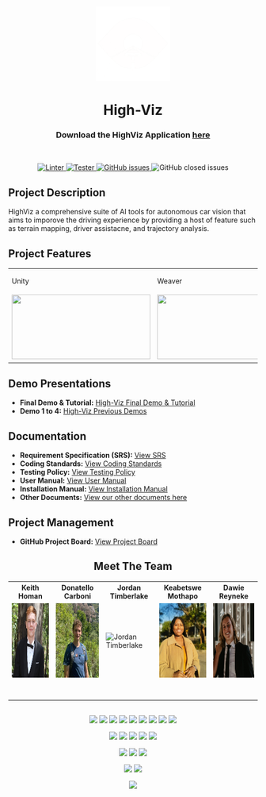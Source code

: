 <p align="center">
	<img  src="https://github.com/COS301-SE-2024/Autonomous-Car-Vision/blob/develop/Desktop/public/images/HighViz.png" width="150" height="150" alt="Logo">
</p>
<h1 align="center"> High-Viz </h1>

<div align="center">
	<h3>Download the HighViz Application <a href="http://206.189.188.197:8000/download/">here </a></h3>
	<br>
</div>

<p align="center"> 
	<a href="https://github.com/COS301-SE-2024/Autonomous-Car-Vision/actions/workflows/superLinter.yml">
		<img alt="Linter" src="https://github.com/COS301-SE-2024/Autonomous-Car-Vision/actions/workflows/superLinter.yml/badge.svg">
	</a> 
	<a href="https://github.com/COS301-SE-2024/Autonomous-Car-Vision/actions/workflows/test.yml">
		<img alt="Tester" src="https://github.com/COS301-SE-2024/Autonomous-Car-Vision/actions/workflows/test.yml/badge.svg">
	</a> 
	 <a href="https://github.com/COS301-SE-2024/Autonomous-Car-Vision/issues">
		<img src="https://img.shields.io/github/issues/COS301-SE-2024/Autonomous-Car-Vision" alt="GitHub issues">
	</a>	
	<a https://img.shields.io/github/issues/COS301-SE-2024/Autonomous-Car-Vision>
		<img src="https://img.shields.io/github/issues-closed/COS301-SE-2024/Autonomous-Car-Vision" alt="GitHub closed issues">
	</a>
</p>

## Project Description

HighViz a comprehensive suite of AI tools for autonomous car vision that aims to imporove the driving experience by providing a host of feature such as terrain mapping, driver assistacne, and trajectory analysis.
## Project Features
<table align="center">
  <tr>
    <td><p> Unity </p></td> <td> <p> Weaver </p> </td> <td><p> Piper </p></td>  
   
  </tr>
  <tr>
	<td><img src="https://github.com/COS301-SE-2024/Autonomous-Car-Vision/blob/feature/hot_fixes/Documentation/Images/Unity.gif" width="280" height="130"/></td>
    <td> <img src="https://github.com/COS301-SE-2024/Autonomous-Car-Vision/blob/feature/hot_fixes/Documentation/Images/weaver.gif" width="280" height="130"/> </td>
	  <td> <img src="https://github.com/COS301-SE-2024/Autonomous-Car-Vision/blob/feature/hot_fixes/Documentation/Images/piper.gif" width="280" height="130"/> </td>
  </tr>
</table>


## Demo Presentations
- **Final Demo & Tutorial:** [High-Viz Final Demo & Tutorial](<#>)
- **Demo 1 to 4:** [High-Viz Previous Demos](<https://github.com/COS301-SE-2024/Autonomous-Car-Vision/blob/hotfix/code_cleaning_kea/Documentation/MoreLinks.md>)

## Documentation
- **Requirement Specification (SRS):** [View SRS](<https://drive.google.com/file/d/1frFBmJ9-5B0baJFwwqG0OB90KV7_6c0b/view?usp=sharing>)
- **Coding Standards:** [View Coding Standards](<https://drive.google.com/file/d/10n53AYvFU-klGODx936X99Oj-YUcWZNj/view?usp=sharing>)
- **Testing Policy:** [View Testing Policy](https://drive.google.com/file/d/1jk3v_G0w93nb2_aGrsvqfUDveT9uxGEh/view?usp=sharing)
-  **User Manual:** [View User Manual](https://drive.google.com/file/d/1mCSHfjwH3XtDPfdqn9FaZ7r7nIIND1vB/view?usp=sharing)
- **Installation Manual:** [View Installation Manual](<https://drive.google.com/file/d/136Jwn4EFd_1YuSUh72xPMgggfaLIfSag/view?usp=sharing>)
- **Other Documents:** [View our other documents here](<https://github.com/COS301-SE-2024/Autonomous-Car-Vision/blob/hotfix/code_cleaning_kea/Documentation/MoreLinks.md>) 

## Project Management
- **GitHub Project Board:** [View Project Board](<https://github.com/orgs/COS301-SE-2024/projects/64>)
  

<h2 align="center"> Meet The Team </h2>

<!-- Add team members and roles information here -->
<table align="center">
    <tr align="center">
        <th>Keith Homan</th>
        <th>Donatello Carboni</th>
        <th>Jordan Timberlake</th>
        <th>Keabetswe Mothapo</th>
        <th>Dawie Reyneke</th>
    </tr>
    <tr>
        <td>
            <img src="https://github.com/COS301-SE-2024/Autonomous-Car-Vision/blob/master/Documentation/Images/keith.jpg" width="150" height="150" alt="Keith Homan">
        </td>
        <td>
            <img src="https://github.com/COS301-SE-2024/Autonomous-Car-Vision/blob/master/Documentation/Images/Donatello.png" width="150" height="150" alt="Donatello Carboni">
        </td>
        <td>
            <img src="https://github.com/COS301-SE-2024/Autonomous-Car-Vision/blob/master/Documentation/Images/Jordan.png" width="150" height="150" alt="Jordan Timberlake">
        </td>
        <td>
            <img src="https://github.com/COS301-SE-2024/Autonomous-Car-Vision/blob/master/Documentation/Images/Kea.png" width="150" height="150" alt="Keabetswe Mothapo">
        </td>
        <td>
            <img src="https://github.com/COS301-SE-2024/Autonomous-Car-Vision/blob/master/Documentation/Images/Dawie.jpeg" width="150" height="150" alt="Dawie Reyneke">
        </td>
    </tr>
		<td align="center">
			<a href="https://github.com/d1scrd">
				<img alt="" src="https://img.shields.io/badge/github-%23121011.svg?style=for-the-badge&logo=github&logoColor=whit">
			</a>
      <br>
			<a href="https://www.linkedin.com/in/keith-homan-130842259/">
				<img alt="" src="https://img.shields.io/badge/linkedin-%230077B5.svg?style=for-the-badge&logo=linkedin&logoColor=white">
			</a>
		</td>
		<td align="center">
			<a href="https://github.com/Donatello-Carboni">
				<img alt="" src="https://img.shields.io/badge/github-%23121011.svg?style=for-the-badge&logo=github&logoColor=whit">
			</a>
      <br>
			<a href="https://www.linkedin.com/in/donatello-grahame-carboni/">
				<img alt="" src="https://img.shields.io/badge/linkedin-%230077B5.svg?style=for-the-badge&logo=linkedin&logoColor=white">
			</a>
		</td>
		<td align="center">
			<a href="https://github.com/JordanTimberlake">
				<img alt="" src="https://img.shields.io/badge/github-%23121011.svg?style=for-the-badge&logo=github&logoColor=whit">
			</a>
      <br>
			<a href="https://za.linkedin.com/in/jordan-timberlake-1234b5215">
				<img alt="" src="https://img.shields.io/badge/linkedin-%230077B5.svg?style=for-the-badge&logo=linkedin&logoColor=white">
			</a>
		</td>
		<td align="center">
			<a href="https://github.com/keamothapo">
				<img alt="" src="https://img.shields.io/badge/github-%23121011.svg?style=for-the-badge&logo=github&logoColor=whit">
			</a>
      <br>
			<a href="https://www.linkedin.com/in/keabetswe-mothapo/">
				<img alt="" src="https://img.shields.io/badge/linkedin-%230077B5.svg?style=for-the-badge&logo=linkedin&logoColor=white">
			</a>
		</td>
		<td align="center">
			<a href="https://github.com/ReynekeD">
				<img alt="" src="https://img.shields.io/badge/github-%23121011.svg?style=for-the-badge&logo=github&logoColor=whit">
			</a>
      <br>
			<a href="https://www.linkedin.com/in/dawie-reyneke-46b291207/">
				<img alt="" src="https://img.shields.io/badge/linkedin-%230077B5.svg?style=for-the-badge&logo=linkedin&logoColor=white">
			</a>
		</td>
	</tr>
</table>

##

<p align="center">
  <img src="https://img.shields.io/badge/TensorFlow-%23FF6F00.svg?style=for-the-badge&logo=TensorFlow&logoColor=white">
  <img src="https://img.shields.io/badge/Keras-%23D00000.svg?style=for-the-badge&logo=Keras&logoColor=white">
  <img src="https://img.shields.io/badge/PyTorch-%23EE4C2C.svg?style=for-the-badge&logo=PyTorch&logoColor=white">
  <img src="https://img.shields.io/badge/python-3670A0?style=for-the-badge&logo=python&logoColor=ffdd54">
  <img src="https://img.shields.io/badge/firebase-%23039BE5.svg?style=for-the-badge&logo=firebase">
  <img src="https://img.shields.io/badge/node.js-6DA55F?style=for-the-badge&logo=node.js&logoColor=white">
  <img src="https://img.shields.io/badge/express.js-%23404d59.svg?style=for-the-badge&logo=express&logoColor=%2361DAFB">
  <img src="https://img.shields.io/badge/opencv-%23white.svg?style=for-the-badge&logo=opencv&logoColor=white">
  <img src="https://img.shields.io/badge/nVIDIA-%2376B900.svg?style=for-the-badge&logo=nVIDIA&logoColor=white">
</p>
<p align="center">
  <img src="https://img.shields.io/badge/Electron-191970?style=for-the-badge&logo=Electron&logoColor=white">
  <img src="https://img.shields.io/badge/react_native-%2320232a.svg?style=for-the-badge&logo=react&logoColor=%2361DAFB">
  <img src="https://img.shields.io/badge/tailwindcss-%2338B2AC.svg?style=for-the-badge&logo=tailwind-css&logoColor=white">
  <img src="https://img.shields.io/badge/svelte-%23f1413d.svg?style=for-the-badge&logo=svelte&logoColor=white">
  <img src="https://img.shields.io/badge/RollupJS-ef3335?style=for-the-badge&logo=rollup.js&logoColor=white">
</p>
<p align="center">
  <img src="https://img.shields.io/badge/-jest-%23C21325?style=for-the-badge&logo=jest&logoColor=white">
  <img src="https://img.shields.io/badge/pytest-20555A?style=for-the-badge&logo=pytest">
  <img src="https://img.shields.io/badge/playwright-20555A?style=for-the-badge&logo=playwright">
</p>
<p align="center">
  <img src="https://img.shields.io/badge/docker-%230db7ed.svg?style=for-the-badge&logo=docker&logoColor=white">
  <img src="https://img.shields.io/badge/github%20actions-%232671E5.svg?style=for-the-badge&logo=githubactions&logoColor=white">
</p>
<p align="center">
  <img src="https://img.shields.io/badge/ros-%230A0FF9.svg?style=for-the-badge&logo=ros&logoColor=white">
</p>
